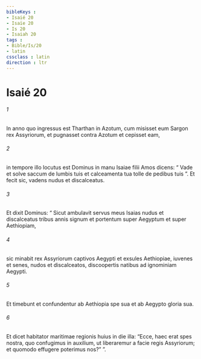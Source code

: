 ```yaml
---
bibleKeys : 
- Isaié 20
- Isaïe 20
- Is 20
- Isaiah 20
tags : 
- Bible/Is/20
- latin
cssclass : latin
direction : ltr
---
```


# Isaié 20

###### 1
In anno quo ingressus est Tharthan in Azotum, cum misisset eum Sargon rex Assyriorum, et pugnasset contra Azotum et cepisset eam, 
###### 2
in tempore illo locutus est Dominus in manu Isaiae filii Amos dicens: “ Vade et solve saccum de lumbis tuis et calceamenta tua tolle de pedibus tuis ”. Et fecit sic, vadens nudus et discalceatus. 
###### 3
Et dixit Dominus: “ Sicut ambulavit servus meus Isaias nudus et discalceatus tribus annis signum et portentum super Aegyptum et super Aethiopiam, 
###### 4
sic minabit rex Assyriorum captivos Aegypti et exsules Aethiopiae, iuvenes et senes, nudos et discalceatos, discoopertis natibus ad ignominiam Aegypti. 
###### 5
Et timebunt et confundentur ab Aethiopia spe sua et ab Aegypto gloria sua. 
###### 6
Et dicet habitator maritimae regionis huius in die illa: “Ecce, haec erat spes nostra, quo confugimus in auxilium, ut liberaremur a facie regis Assyriorum; et quomodo effugere poterimus nos?” ”.
